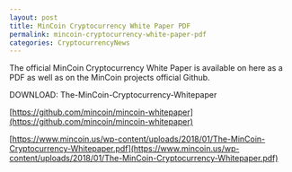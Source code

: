 ```yaml
---
layout: post
title: MinCoin Cryptocurrency White Paper PDF
permalink: mincoin-cryptocurrency-white-paper-pdf
categories: CryptocurrencyNews
---
```


The official MinCoin Cryptocurrency White Paper is available on here as a PDF as well as on the MinCoin projects official Github.

DOWNLOAD: The-MinCoin-Cryptocurrency-Whitepaper

[https://github.com/mincoin/mincoin-whitepaper](https://github.com/mincoin/mincoin-whitepaper)

[https://www.mincoin.us/wp-content/uploads/2018/01/The-MinCoin-Cryptocurrency-Whitepaper.pdf](https://www.mincoin.us/wp-content/uploads/2018/01/The-MinCoin-Cryptocurrency-Whitepaper.pdf)





